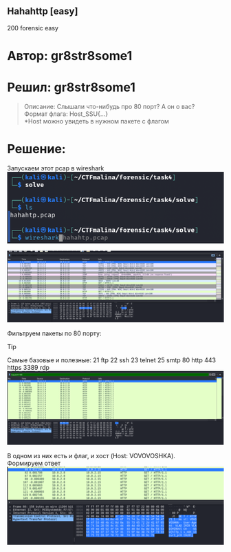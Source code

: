 ## Hahahttp [easy]
200
forensic easy

# Автор: gr8str8some1
# Решил: gr8str8some1

> Описание: Слышали что-нибудь про 80 порт? А он о вас?<br>
Формат флага: Host_SSU{...}<br>
*Host можно увидеть в нужном пакете с флагом<br>

# Решение:
Запускаем этот pcap в wireshark<br>
![img.png](images/img.png)

![img_1.png](images/img_1.png)

Фильтруем пакеты по 80 порту:<br>
> [!TIP] 
> Самые базовые и полезные:
> 21 ftp
> 22 ssh
> 23 telnet
> 25 smtp
> 80 http
> 443 https
> 3389 rdp
![img_2.png](images/img_2.png)

В одном из них есть и флаг, и хост (Host: VOVOVOSHKA).<br>
Формируем ответ<br>
![img_3.png](images/img_3.png)